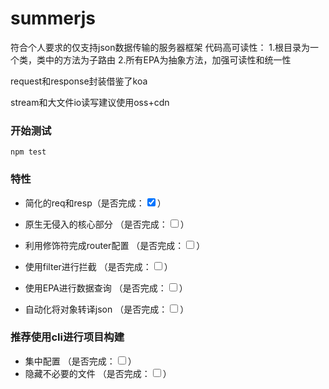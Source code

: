 # summerjs

符合个人要求的仅支持json数据传输的服务器框架
代码高可读性：
1.根目录为一个类，类中的方法为子路由
2.所有EPA为抽象方法，加强可读性和统一性

request和response封装借鉴了koa

stream和大文件io读写建议使用oss+cdn

###  开始测试
```
npm test
```
###  特性
-  简化的req和resp（是否完成：<input type="checkbox" checked="checked">）

-  原生无侵入的核心部分 （是否完成：<input type="checkbox">）

-  利用修饰符完成router配置  （是否完成：<input type="checkbox">）

-  使用filter进行拦截    （是否完成：<input type="checkbox">）

-  使用EPA进行数据查询    （是否完成：<input type="checkbox">）

-  自动化将对象转译json （是否完成：<input type="checkbox">）

### 推荐使用cli进行项目构建

- 集中配置 （是否完成：<input type="checkbox">）
- 隐藏不必要的文件 （是否完成：<input type="checkbox">）



